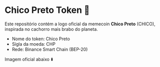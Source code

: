 # Chico Preto Token 🐾

Este repositório contém a logo oficial da memecoin **Chico Preto** (CHICO), inspirada no cachorro mais brabo do planeta.

- Nome do token: Chico Preto
- Sígla da moeda: CHP
- Rede: Binance Smart Chain (BEP-20)

Imagem oficial abaixo ⬇️
